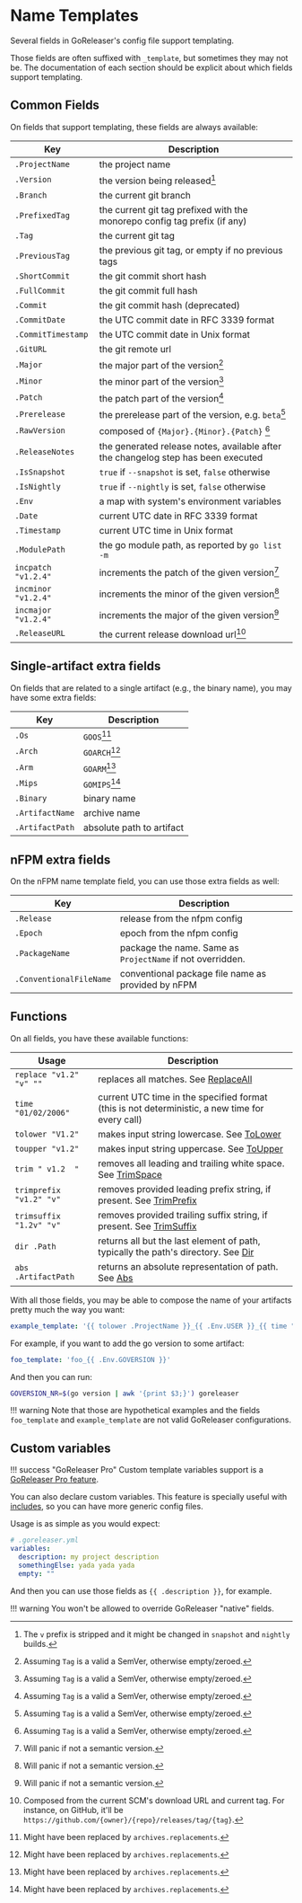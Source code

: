 # Name Templates

Several fields in GoReleaser's config file support templating.

Those fields are often suffixed with `_template`, but sometimes they may not
be. The documentation of each section should be explicit about which fields
support templating.

## Common Fields

On fields that support templating, these fields are always available:

| Key                 | Description                                                                                            |
|---------------------|--------------------------------------------------------------------------------------------------------|
| `.ProjectName`      | the project name                                                                                       |
| `.Version`          | the version being released[^1]                                                                         |
| `.Branch`           | the current git branch                                                                                 |
| `.PrefixedTag`      | the current git tag prefixed with the monorepo config tag prefix (if any)                              |
| `.Tag`              | the current git tag                                                                                    |
| `.PreviousTag`      | the previous git tag, or empty if no previous tags                                                     |
| `.ShortCommit`      | the git commit short hash                                                                              |
| `.FullCommit`       | the git commit full hash                                                                               |
| `.Commit`           | the git commit hash (deprecated)                                                                       |
| `.CommitDate`       | the UTC commit date in RFC 3339 format                                                                 |
| `.CommitTimestamp`  | the UTC commit date in Unix format                                                                     |
| `.GitURL`           | the git remote url                                                                                     |
| `.Major`            | the major part of the version[^2]                                                                      |
| `.Minor`            | the minor part of the version[^2]                                                                      |
| `.Patch`            | the patch part of the version[^2]                                                                      |
| `.Prerelease`       | the prerelease part of the version, e.g. `beta`[^2]                                                    |
| `.RawVersion`       | composed of `{Major}.{Minor}.{Patch}` [^2]                                                             |
| `.ReleaseNotes`     | the generated release notes, available after the changelog step has been executed                      |
| `.IsSnapshot`       | `true` if `--snapshot` is set, `false` otherwise                                                       |
| `.IsNightly`        | `true` if `--nightly` is set, `false` otherwise                                                        |
| `.Env`              | a map with system's environment variables                                                              |
| `.Date`             | current UTC date in RFC 3339 format                                                                    |
| `.Timestamp`        | current UTC time in Unix format                                                                        |
| `.ModulePath`       | the go module path, as reported by `go list -m`                                                        |
| `incpatch "v1.2.4"` | increments the patch of the given version[^3]                                                          |
| `incminor "v1.2.4"` | increments the minor of the given version[^3]                                                          |
| `incmajor "v1.2.4"` | increments the major of the given version[^3]                                                          |
| `.ReleaseURL`       | the current release download url[^4]                                                                   |

[^1]: The `v` prefix is stripped and it might be changed in `snapshot` and `nightly` builds.
[^2]: Assuming `Tag` is a valid a SemVer, otherwise empty/zeroed.
[^3]: Will panic if not a semantic version.
[^4]: Composed from the current SCM's download URL and current tag. For instance, on GitHub, it'll be `https://github.com/{owner}/{repo}/releases/tag/{tag}`.

## Single-artifact extra fields

On fields that are related to a single artifact (e.g., the binary name), you
may have some extra fields:

| Key             | Description                           |
|-----------------|---------------------------------------|
| `.Os`           | `GOOS`[^5]                            |
| `.Arch`         | `GOARCH`[^5]                          |
| `.Arm`          | `GOARM`[^5]                           |
| `.Mips`         | `GOMIPS`[^5]                          |
| `.Binary`       | binary name                           |
| `.ArtifactName` | archive name                          |
| `.ArtifactPath` | absolute path to artifact             |

[^5]: Might have been replaced by `archives.replacements`.

## nFPM extra fields

On the nFPM name template field, you can use those extra fields as well:

| Key            | Description                                                |
|----------------|------------------------------------------------------------|
| `.Release`     | release from the nfpm config                               |
| `.Epoch`       | epoch from the nfpm config                                 |
| `.PackageName` | package the name. Same as `ProjectName` if not overridden. |
| `.ConventionalFileName` | conventional package file name as provided by nFPM |

## Functions

On all fields, you have these available functions:

| Usage                   | Description                                                                                                                    |
|-------------------------|--------------------------------------------------------------------------------------------------------------------------------|
| `replace "v1.2" "v" ""` | replaces all matches. See [ReplaceAll](https://golang.org/pkg/strings/#ReplaceAll)                                             |
| `time "01/02/2006"`     | current UTC time in the specified format (this is not deterministic, a new time for every call)                                |
| `tolower "V1.2"`        | makes input string lowercase. See [ToLower](https://golang.org/pkg/strings/#ToLower)                                           |
| `toupper "v1.2"`        | makes input string uppercase. See [ToUpper](https://golang.org/pkg/strings/#ToUpper)                                           |
| `trim " v1.2  "`        | removes all leading and trailing white space. See [TrimSpace](https://golang.org/pkg/strings/#TrimSpace)                       |
| `trimprefix "v1.2" "v"` | removes provided leading prefix string, if present. See [TrimPrefix](https://golang.org/pkg/strings/#TrimPrefix)               |
| `trimsuffix "1.2v" "v"` | removes provided trailing suffix string, if present. See [TrimSuffix](https://pkg.go.dev/strings#TrimSuffix)                   |
| `dir .Path`             | returns all but the last element of path, typically the path's directory. See [Dir](https://golang.org/pkg/path/filepath/#Dir) |
| `abs .ArtifactPath`     | returns an absolute representation of path. See [Abs](https://golang.org/pkg/path/filepath/#Abs)                               |

With all those fields, you may be able to compose the name of your artifacts
pretty much the way you want:

```yaml
example_template: '{{ tolower .ProjectName }}_{{ .Env.USER }}_{{ time "2006" }}'
```

For example, if you want to add the go version to some artifact:

```yaml
foo_template: 'foo_{{ .Env.GOVERSION }}'
```

And then you can run:

```sh
GOVERSION_NR=$(go version | awk '{print $3;}') goreleaser
```

!!! warning
    Note that those are hypothetical examples and the fields `foo_template` and
    `example_template` are not valid GoReleaser configurations.

## Custom variables

!!! success "GoReleaser Pro"
     Custom template variables support is a [GoReleaser Pro feature](/pro/).

You can also declare custom variables.
This feature is specially useful with [includes](/customization/includes/), so you can have more generic config files.

Usage is as simple as you would expect:

```yaml
# .goreleaser.yml
variables:
  description: my project description
  somethingElse: yada yada yada
  empty: ""
```

And then you can use those fields as `{{ .description }}`, for example.

!!! warning
    You won't be allowed to override GoReleaser "native" fields.
